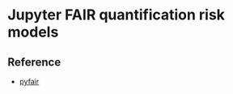 # Jupyter FAIR quantification risk models

## Reference

* [pyfair](https://pyfair.readthedocs.io/en/latest/)
